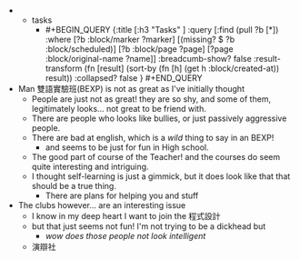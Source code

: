 -
	- tasks
		- #+BEGIN_QUERY
		  {:title [:h3 "Tasks" ]
		  :query [:find (pull ?b [*])
		  :where
		    [?b :block/marker ?marker]
		    [(missing? $ ?b :block/scheduled)]
		    [?b :block/page ?page]
		    [?page :block/original-name ?name]]
		  :breadcumb-show? false
		  :result-transform (fn [result]
		  (sort-by (fn [h]
		  (get h :block/created-at)) result))
		  :collapsed? false
		  }
		  #+END_QUERY
- Man 雙語實驗班(BEXP) is not as great as I've initially thought
	- People are just not as great! they are so shy, and some of them, legitimately looks... not great to be friend with.
	- There are people who looks like bullies, or just passively aggressive people.
	- There are bad at english, which is a _wild_ thing to say in an BEXP!
		- and seems to be just for fun in High school.
	- The good part of course of the Teacher! and the courses do seem quite interesting and intriguing.
	- I thought self-learning is just a gimmick, but it does look like that that should be a true thing.
		- There are plans for helping you and stuff
- The clubs however... are an interesting issue
	- I know in my deep heart I want to join the 程式設計
	- but that just seems not fun! I'm not trying to be a dickhead but
		- _wow does those people not look intelligent_
	- 演辯社